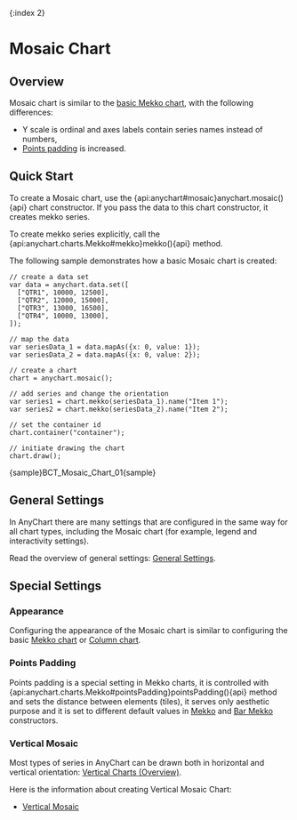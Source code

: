 {:index 2}
# Mosaic Chart

## Overview

Mosaic chart is similar to the [basic Mekko chart](Mekko_Chart), with the following differences:
- Y scale is ordinal and axes labels contain series names instead of numbers,
- [Points padding](#points_padding) is increased.

## Quick Start

To create a Mosaic chart, use the {api:anychart#mosaic}anychart.mosaic(){api} chart constructor. If you pass the data to this chart constructor, it creates mekko series.

To create mekko series explicitly, call the {api:anychart.charts.Mekko#mekko}mekko(){api} method.

The following sample demonstrates how a basic Mosaic chart is created:

```
// create a data set
var data = anychart.data.set([
  ["QTR1", 10000, 12500],
  ["QTR2", 12000, 15000],
  ["QTR3", 13000, 16500],
  ["QTR4", 10000, 13000],
]);

// map the data
var seriesData_1 = data.mapAs({x: 0, value: 1});
var seriesData_2 = data.mapAs({x: 0, value: 2});

// create a chart
chart = anychart.mosaic();

// add series and change the orientation
var series1 = chart.mekko(seriesData_1).name("Item 1");
var series2 = chart.mekko(seriesData_2).name("Item 2");

// set the container id
chart.container("container");

// initiate drawing the chart
chart.draw();
```

{sample}BCT\_Mosaic\_Chart\_01{sample}

## General Settings

In AnyChart there are many settings that are configured in the same way for all chart types, including the Mosaic chart (for example, legend and interactivity settings).

Read the overview of general settings: [General Settings](../General_Settings).

## Special Settings

### Appearance

Configuring the appearance of the Mosaic chart is similar to configuring the basic [Mekko chart](Mekko_Chart#appearance) or [Column chart](../Column_Chart).

### Points Padding

Points padding is a special setting in Mekko charts, it is controlled with {api:anychart.charts.Mekko#pointsPadding}pointsPadding(){api} method and sets the distance between elements (tiles), it serves only aesthetic purpose and it is set to different default values in [Mekko](Mekko_Chart) and [Bar Mekko](Bar_Mekko_Chart) constructors.

### Vertical Mosaic

Most types of series in AnyChart can be drawn both in horizontal and vertical orientation: [Vertical Charts (Overview)](../Vertical/Overview).

Here is the information about creating Vertical Mosaic Chart:

* [Vertical Mosaic](../Vertical/Mosaic_Chart)